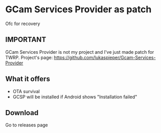 # GCam Services Provider as patch
Ofc for recovery

## IMPORTANT
GCam Services Provider is not my project and I've just made patch for TWRP.
Project's page: https://github.com/lukaspieper/Gcam-Services-Provider

## What it offers
* OTA survival
* GCSP will be installed if Android shows "Installation failed"

## Download
Go to releases page
